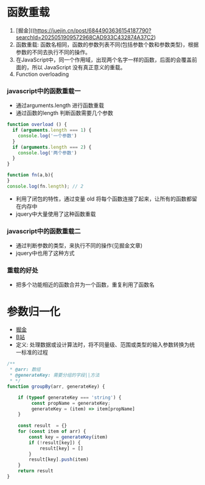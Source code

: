 # 函数重载
1. [掘金]((https://juejin.cn/post/6844903636154187790?searchId=2025051909572968CAD933C432874A37C2)
2. 函数重载: 函数名相同，函数的参数列表不同(包括参数个数和参数类型)，根据参数的不同去执行不同的操作。
3. 在JavaScript中，同一个作用域，出现两个名字一样的函数，后面的会覆盖前面的，所以 JavaScript 没有真正意义的重载。
4. Function overloading
### javascript中的函数重载一
- 通过arguments.length 进行函数重载
- 通过函数的length 判断函数需要几个参数
```javascript
function overload () {
  if (arguments.length === 1) {
    console.log('一个参数')
  }
  if (arguments.length === 2) {
    console.log('两个参数')
  }
}
```

```javascript
function fn(a,b){
}
console.log(fn.length); // 2
```
- 利用了闭包的特性，通过变量 old 将每个函数连接了起来，让所有的函数都留在内存中
- jquery中大量使用了这种函数重载
### javascript中的函数重载二
- 通过判断参数的类型，来执行不同的操作(见掘金文章)
- jquery中也用了这种方式


### 重载的好处
- 把多个功能相近的函数合并为一个函数，重复利用了函数名

# 参数归一化
- [掘金](https://juejin.cn/post/7221717074598166584)
- [B站](https://www.bilibili.com/video/BV1b1421B7S1)
-  定义: 处理数据或设计算法时，将不同量级、范围或类型的输入参数转换为统一标准的过程
```javascript
/**
 * @arr: 数组
 * @generateKey: 需要分组的字段||方法
 * */
function groupBy(arr, generateKey) {

    if (typeof generateKey === 'string') {
         const propName = generateKey;
         generateKey = (item) => item[propName]
    }
    
    const result  = {}
    for (const item of arr) {
        const key = generateKey(item)
        if (!result[key]) {
            result[key] = []
        }
        result[key].push(item)
    }
    return result
}
```

